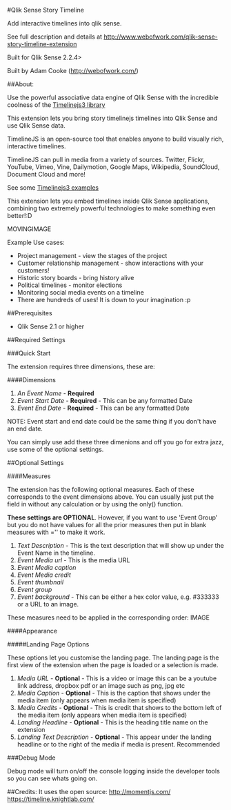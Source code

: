 #Qlik Sense Story Timeline

Add interactive timelines into qlik sense.

See full description and details at http://www.webofwork.com/qlik-sense-story-timeline-extension

Built for Qlik Sense 2.2.4>

Built by Adam Cooke (http://webofwork.com/)


##About:

Use the powerful associative data engine of Qlik Sense with the incredible coolness of the [Timelinejs3 library](https://timeline.knightlab.com/)

This extension lets you bring story timelinejs timelines into Qlik Sense and use Qlik Sense data.

TimelineJS is an open-source tool that enables anyone to build visually rich, interactive timelines.

TimelineJS can pull in media from a variety of sources. 
Twitter, Flickr, YouTube, Vimeo, Vine, Dailymotion, Google Maps, Wikipedia, SoundCloud, Document Cloud and more!

See some [Timelinejs3 examples](https://timeline.knightlab.com/#examples)


This extension lets you embed timelines inside Qlik Sense applications, combining two extremely powerful technologies to make something even better!:D

MOVINGIMAGE

Example Use cases:
- Project management - view the stages of the project
- Customer relationship management - show interactions with your customers!
- Historic story boards - bring history alive
- Political timelines - monitor elections
- Monitoring social media events on a timeline
- There are hundreds of uses! It is down to your imagination :p



##Prerequisites
- Qlik Sense 2.1 or higher

##Required Settings

###Quick Start

The extension requires three dimensions, these are:

####Dimensions
1. *An Event Name* - **Required**
2. *Event Start Date* - **Required** - This can be any formatted Date
3. *Event End Date* - **Required** - This can be any formatted Date

NOTE: Event start and end date could be the same thing if you don't have an end date. 

You can simply use add these three dimenions and off you go for extra jazz, use some of the optional settings.

##Optional Settings

####Measures

The extension has the following optional measures. Each of these corresponds to the event dimensions above. You can usually just put the field in without any calculation or by using the only() function.

**These settings are OPTIONAL**. However, if you want to use 'Event Group' but you do not have values for all the prior measures then put in blank measures with ='' to make it work.

1. *Text Description* - This is the text description that will show up under the Event Name in the timeline.
2. *Event Media url* - This is the media URL
3. *Event Media caption*
4. *Event Media credit*
5. *Event thumbnail*
6. *Event group*
7. *Event background* - This can be either a hex color value, e.g. #333333 or a URL to an image.

These measures need to be applied in the corresponding order:
IMAGE

####Appearance

#####Landing Page Options


These options let you customise the landing page. The landing page is the first view of the extension when the page is loaded or a selection is made.

1. *Media URL* - **Optional** - This is a video or image this can be a youtube link address, dropbox pdf or an image such as png, jpg etc
2. *Media Caption* - **Optional** - This is the caption that shows under the media item (only appears when media item is specified)
3. *Media Credits* - **Optional** - This is credit that shows to the bottom left of the media item (only appears when media item is specified)
4. *Landing Headline* - **Optional** - This is the heading title name on the extension
5. *Landing Text Description* - **Optional** - This appear under the landing headline or to the right of the media if media is present. Recommended


###Debug Mode

Debug mode will turn on/off the console logging inside the developer tools so you can see whats going on.


##Credits:
It uses the open source:
http://momentjs.com/
https://timeline.knightlab.com/